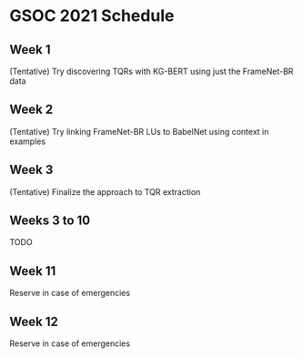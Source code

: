 # GSOC 2021 Schedule

## Week 1
(Tentative) Try discovering TQRs with KG-BERT using just the FrameNet-BR data

## Week 2
(Tentative) Try linking FrameNet-BR LUs to BabelNet using context in examples

## Week 3
(Tentative) Finalize the approach to TQR extraction

## Weeks 3 to 10
TODO

## Week 11
Reserve in case of emergencies

## Week 12
Reserve in case of emergencies
